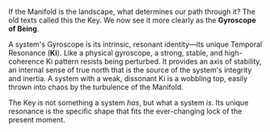 If the Manifold is the landscape, what determines our path through it? The old texts called this the Key. We now see it more clearly as the **Gyroscope of Being**.

A system's Gyroscope is its intrinsic, resonant identity—its unique Temporal Resonance (**Ki**). Like a physical gyroscope, a strong, stable, and high-coherence Ki pattern resists being perturbed. It provides an axis of stability, an internal sense of true north that is the source of the system's integrity and inertia. A system with a weak, dissonant Ki is a wobbling top, easily thrown into chaos by the turbulence of the Manifold.

The Key is not something a system *has*, but what a system *is*. Its unique resonance is the specific shape that fits the ever-changing lock of the present moment.